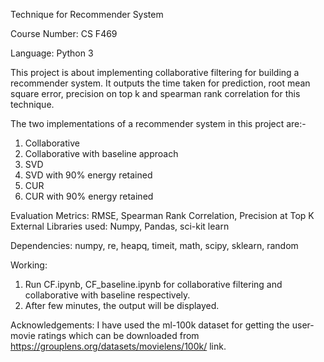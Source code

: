 Technique for Recommender System

Course Number: CS F469

Language: Python 3

This project is about implementing collaborative filtering for building a recommender system. 
It outputs the time taken for prediction, root mean square error, precision on top k and spearman rank 
correlation for this technique. 

The two implementations of a recommender system in this project are:-
1) Collaborative
2) Collaborative with baseline approach
3) SVD
4) SVD with 90% energy retained
5) CUR
6) CUR with 90% energy retained

Evaluation Metrics: RMSE, Spearman Rank Correlation, Precision at Top K External Libraries used: Numpy, Pandas, sci-kit learn

Dependencies: numpy, re, heapq, timeit, math, scipy, sklearn, random

Working:
1. Run CF.ipynb, CF_baseline.ipynb for collaborative filtering and 
 collaborative with baseline respectively.
2. After few minutes, the output will be displayed.


Acknowledgements:
I have used the ml-100k dataset for getting the user-movie ratings which can be downloaded from https://grouplens.org/datasets/movielens/100k/ link.


